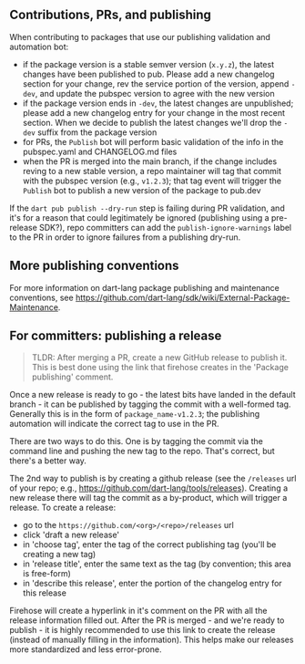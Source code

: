 ## Contributions, PRs, and publishing

When contributing to packages that use our publishing validation and automation bot:

- if the package version is a stable semver version (`x.y.z`), the latest
  changes have been published to pub. Please add a new changelog section for
  your change, rev the service portion of the version, append `-dev`, and update
  the pubspec version to agree with the new version
- if the package version ends in `-dev`, the latest changes are unpublished;
  please add a new changelog entry for your change in the most recent section.
  When we decide to publish the latest changes we'll drop the `-dev` suffix
  from the package version
- for PRs, the `Publish` bot will perform basic validation of the info in the
  pubspec.yaml and CHANGELOG.md files
- when the PR is merged into the main branch, if the change includes reving to
  a new stable version, a repo maintainer will tag that commit with the pubspec
  version (e.g., `v1.2.3`); that tag event will trigger the `Publish` bot to
  publish a new version of the package to pub.dev

If the `dart pub publish --dry-run` step is failing during PR validation, and
it's for a reason that could legitimately be ignored (publishing using a
pre-release SDK?), repo committers can add the `publish-ignore-warnings` label
to the PR in order to ignore failures from a publishing dry-run. 

## More publishing conventions

For more information on dart-lang package publishing and maintenance conventions,
see https://github.com/dart-lang/sdk/wiki/External-Package-Maintenance.

## For committers: publishing a release

> TLDR: After merging a PR, create a new GitHub release to publish it. This is best done
using the link that firehose creates in the 'Package publishing' comment.

Once a new release is ready to go - the latest bits have landed in the default branch -
it can be published by tagging the commit with a well-formed tag. Generally this is in
the form of `package_name-v1.2.3`; the publishing automation will indicate the correct
tag to use in the PR.

There are two ways to do this. One is by tagging the commit via the command line and
pushing the new tag to the repo. That's correct, but there's a better way.

The 2nd way to publish is by creating a github release (see the `/releases` url of your
repo; e.g., https://github.com/dart-lang/tools/releases). Creating a new release there
will tag the commit as a by-product, which will trigger a release. To create a release:

- go to the `https://github.com/<org>/<repo>/releases` url
- click 'draft a new release'
- in 'choose tag', enter the tag of the correct publishing tag (you'll be creating a new tag)
- in 'release title', enter the same text as the tag (by convention; this area is free-form)
- in 'describe this release', enter the portion of the changelog entry for this release

Firehose will create a hyperlink in it's comment on the PR with all the release information
filled out. After the PR is merged - and we're ready to publish - it is highly recommended to
use this link to create the release (instead of manually filling in the information). This
helps make our releases more standardized and less error-prone.
